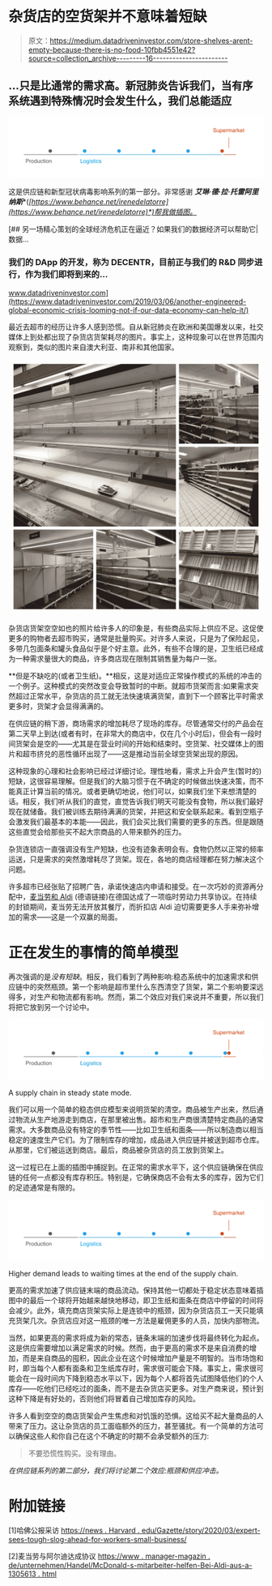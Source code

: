 # 杂货店的空货架并不意味着短缺

> 原文：<https://medium.datadriveninvestor.com/store-shelves-arent-empty-because-there-is-no-food-10fbb4551e42?source=collection_archive---------16----------------------->

## …只是比通常的需求高。新冠肺炎告诉我们，当有序系统遇到特殊情况时会发生什么，我们总能适应

![](img/636333a64666a108c28e318ced739959.png)

这是供应链和新型冠状病毒影响系列的第一部分。非常感谢 ***艾琳·德·拉·托雷阿里纳斯****(*[https://www.behance.net/irenedelatorre](https://www.behance.net/irenedelatorre)*)帮我做插图。*

[](https://www.datadriveninvestor.com/2019/03/06/another-engineered-global-economic-crisis-looming-not-if-our-data-economy-can-help-it/) [## 另一场精心策划的全球经济危机正在逼近？如果我们的数据经济可以帮助它|数据…

### 我们的 DApp 的开发，称为 DECENTR，目前正与我们的 R&D 同步进行，作为我们即将到来的…

www.datadriveninvestor.com](https://www.datadriveninvestor.com/2019/03/06/another-engineered-global-economic-crisis-looming-not-if-our-data-economy-can-help-it/) 

最近去超市的经历让许多人感到恐慌。自从新冠肺炎在欧洲和美国爆发以来，社交媒体上到处都出现了杂货店货架耗尽的图片。事实上，这种现象可以在世界范围内观察到，类似的图片来自澳大利亚、南非和其他国家。

![](img/9ed7640fa3ce4ed63a61c2dd930fcf6d.png)

杂货店货架空空如也的照片给许多人的印象是，有些商品实际上供应不足。这促使更多的购物者去超市购买，通常是批量购买。对许多人来说，只是为了保险起见，多带几包面条和罐头食品似乎是个好主意。此外，有些不合理的是，卫生纸已经成为一种需求量很大的商品，许多商店现在限制其销售量为每户一张。

**但是不缺吃的(或者卫生纸)。**相反，这是对适应正常操作模式的系统的冲击的一个例子。这种模式的突然改变会导致暂时的中断。就超市货架而言:如果需求突然超过正常水平，杂货店的员工就无法快速填满货架，直到下一个顾客比平时需求更多时，货架才会显得满满的。

在供应链的稍下游，商场需求的增加耗尽了现场的库存。尽管通常交付的产品会在第二天早上到达(或者有时，在非常大的商店中，仅在几个小时后)，但会有一段时间货架会是空的——尤其是在营业时间的开始和结束时。空货架、社交媒体上的图片和超市挤兑的恶性循环出现了——这是推动当前全球空货架出现的原因。

这种现象的心理和社会影响已经过详细讨论。理性地看，需求上升会产生(暂时的)短缺，这很容易理解。但是我们的大脑习惯于在不确定的时候做出快速决策，而不能真正计算当前的情况。或者更确切地说，他们可以，如果我们坐下来想清楚的话。相反，我们听从我们的直觉，直觉告诉我们明天可能没有食物，所以我们最好现在就储备。我们被训练去期待满满的货架，并把这和安全联系起来。看到空瓶子会激发我们最基本的本能——因此，我们会买比我们需要的更多的东西。但是跟随这些直觉会给那些买不起大宗商品的人带来额外的压力。

杂货连锁店一直强调没有生产短缺，也没有迹象表明会有。食物仍然以正常的频率运送，只是需求的突然激增耗尽了货架。现在，各地的商店经理都在努力解决这个问题。

许多超市已经张贴了招聘广告，承诺快速店内申请和接受。在一次巧妙的资源再分配中，[麦当劳和 Aldi](https://www.manager-magazin.de/unternehmen/handel/mcdonald-s-mitarbeiter-helfen-bei-aldi-aus-a-1305613.html) (德语链接)在德国达成了一项临时劳动力共享协议。在持续的封锁期间，麦当劳无法开放其餐厅，而折扣店 Aldi 迫切需要更多人手来弥补增加的需求——这是一个双赢的局面。

# 正在发生的事情的简单模型

再次强调的是*没有短缺*。相反，我们看到了两种影响:稳态系统中的加速需求和供应链中的突然瓶颈。第一个影响是超市里什么东西清空了货架，第二个影响要深远得多，对生产和物流都有影响。然而，第二个效应对我们来说并不重要，所以我们将把它放到另一个讨论中。

![](img/d40a9f9126ad688b1f732a8925d41a48.png)

A supply chain in steady state mode.

我们可以用一个简单的稳态供应模型来说明货架的清空。商品被生产出来，然后通过物流从生产地游走到商店，在那里被出售。超市和生产商很清楚特定商品的通常需求。大多数商品没有特定的季节性——比如卫生纸和面条——所以制造商以相当稳定的速度生产它们。为了限制库存的增加，成品进入供应链并被送到超市仓库。从那里，它们被运送到商店。最后，商品被杂货店的员工放到货架上。

这一过程已在上面的插图中捕捉到。在正常的需求水平下，这个供应链确保在供应链的任何一点都没有库存积压。特别是，它确保商店不会有太多的库存，因为它们的足迹通常是有限的。

![](img/636333a64666a108c28e318ced739959.png)

Higher demand leads to waiting times at the end of the supply chain.

更高的需求加速了供应链末端的商品流动。保持其他一切都处于稳定状态意味着插图中的最后一个球将开始越来越快地移动，即卫生纸和面条在商店中停留的时间将会减少。此外，填充商店货架实际上是连锁中的瓶颈，因为杂货店员工一天只能填充货架几次。杂货店应对这一瓶颈的唯一方法是雇佣更多的人员，加快内部物流。

当然，如果更高的需求将成为新的常态，链条末端的加速步伐将最终转化为起点。这是供应需要增加以满足需求的时候。然而，由于更高的需求不是来自消费的增加，而是来自商品的囤积，因此企业在这个时候增加产量是不明智的。当市场饱和时，即当每个人都有面条和卫生纸库存时，需求很可能会下降。事实上，需求很可能会在一段时间内下降到稳态水平以下，因为每个人都将首先试图降低他们的个人库存——吃他们已经吃过的面条，而不是去杂货店买更多。对生产商来说，预计到这种下降是有好处的，否则他们将冒着自己增加库存的风险。

许多人看到空空的商店货架会产生焦虑和对饥饿的恐惧。这给买不起大量商品的人带来了压力。这让杂货店的员工面临额外的压力，甚至骚扰。有一个简单的方法可以确保这些人和你自己在这个不确定的时期不会承受额外的压力:

> 不要恐慌性购买。没有理由。

*在供应链系列的第二部分，我们将讨论第二个效应:瓶颈和供应冲击。*

# 附加链接

[1]哈佛公报采访
[https://news . Harvard . edu/Gazette/story/2020/03/expert-sees-tough-slog-ahead-for-workers-small-business/](https://news.harvard.edu/gazette/story/2020/03/expert-sees-tough-slog-ahead-for-workers-small-businesses/)

[2]麦当劳与阿尔迪达成协议
[https://www . manager-magazin . de/unternehmen/Handel/McDonald-s-mitarbeiter-helfen-Bei-Aldi-aus-a-1305613 . html](https://www.manager-magazin.de/unternehmen/handel/mcdonald-s-mitarbeiter-helfen-bei-aldi-aus-a-1305613.html)